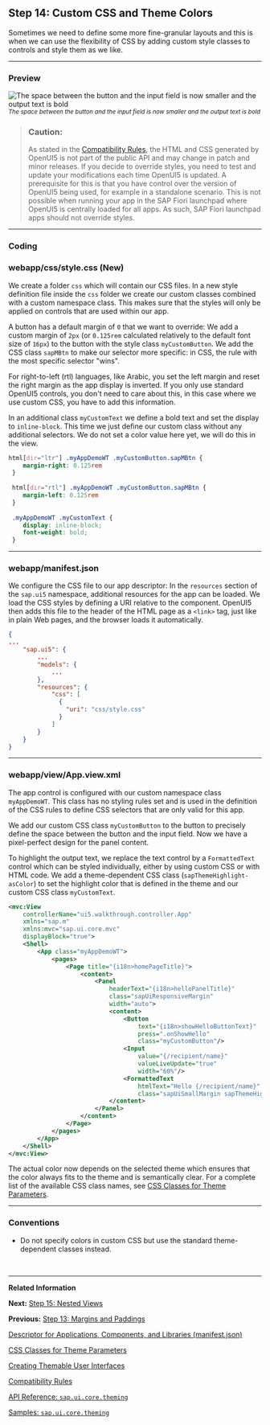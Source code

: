 ## Step 14: Custom CSS and Theme Colors

Sometimes we need to define some more fine-granular layouts and this is when we can use the flexibility of CSS by adding custom style classes to controls and style them as we like.

***

### Preview
  
![](https://sdk.openui5.org/docs/topics/loiod9a40e539b7c49c485be821efbd3821f_LowRes.png "The space between the button and the input field is now smaller and the
					output text is bold")
<sup>*The space between the button and the input field is now smaller and the output text is bold*</sup>


> ### Caution:  
> As stated in the [Compatibility Rules](https://sdk.openui5.org/topic/91f087396f4d1014b6dd926db0e91070.html), the HTML and CSS generated by OpenUI5 is not part of the public API and may change in patch and minor releases. If you decide to override styles, you need to test and update your modifications each time OpenUI5 is updated. A prerequisite for this is that you have control over the version of OpenUI5 being used, for example in a standalone scenario. This is not possible when running your app in the SAP Fiori launchpad where OpenUI5 is centrally loaded for all apps. As such, SAP Fiori launchpad apps should not override styles.

***


### Coding

### webapp/css/style.css \(New\)

We create a folder `css` which will contain our CSS files. In a new style definition file inside the `css` folder we create our custom classes combined with a custom namespace class. This makes sure that the styles will only be applied on controls that are used within our app.

A button has a default margin of `0` that we want to override: We add a custom margin of `2px` \(or `0.125rem` calculated relatively to the default font size of `16px`\) to the button with the style class `myCustomButton`. We add the CSS class `sapMBtn` to make our selector more specific: in CSS, the rule with the most specific selector "wins".

For right-to-left \(rtl\) languages, like Arabic, you set the left margin and reset the right margin as the app display is inverted. If you only use standard OpenUI5 controls, you don't need to care about this, in this case where we use custom CSS, you have to add this information.

In an additional class `myCustomText` we define a bold text and set the display to `inline-block`. This time we just define our custom class without any additional selectors. We do not set a color value here yet, we will do this in the view.

```css
html[dir="ltr"] .myAppDemoWT .myCustomButton.sapMBtn {
    margin-right: 0.125rem
 }
 
 html[dir="rtl"] .myAppDemoWT .myCustomButton.sapMBtn {
    margin-left: 0.125rem
 }
 
 .myAppDemoWT .myCustomText {
    display: inline-block;
    font-weight: bold;
 }
```
***

### webapp/manifest.json

We configure the CSS file to our app descriptor: In the `resources` section of the `sap.ui5` namespace, additional resources for the app can be loaded. We load the CSS styles by defining a URI relative to the component. OpenUI5 then adds this file to the header of the HTML page as a `<link>` tag, just like in plain Web pages, and the browser loads it automatically.

```json
{
...
    "sap.ui5": {
        ...
        "models": {
            ...
        },
        "resources": {
            "css": [
              {
                "uri": "css/style.css"
              }
            ]
        }     
    }
}        
```

***

### webapp/view/App.view.xml

The app control is configured with our custom namespace class `myAppDemoWT`. This class has no styling rules set and is used in the definition of the CSS rules to define CSS selectors that are only valid for this app.

We add our custom CSS class `myCustomButton` to the button to precisely define the space between the button and the input field. Now we have a pixel-perfect design for the panel content.

To highlight the output text, we replace the text control by a `FormattedText` control which can be styled individually, either by using custom CSS or with HTML code. We add a theme-dependent CSS class \(`sapThemeHighlight-asColor`\) to set the highlight color that is defined in the theme and our custom CSS class `myCustomText`.

```xml
<mvc:View
	controllerName="ui5.walkthrough.controller.App"
	xmlns="sap.m"
	xmlns:mvc="sap.ui.core.mvc"
	displayBlock="true">
	<Shell>
		<App class="myAppDemoWT">
			<pages>
				<Page title="{i18n>homePageTitle}">
					<content>
						<Panel
							headerText="{i18n>helloPanelTitle}"
							class="sapUiResponsiveMargin"
							width="auto">
							<content>
								<Button
									text="{i18n>showHelloButtonText}"
									press=".onShowHello"
									class="myCustomButton"/>
								<Input
									value="{/recipient/name}"
									valueLiveUpdate="true"
									width="60%"/>
								<FormattedText
									htmlText="Hello {/recipient/name}"
									class="sapUiSmallMargin sapThemeHighlight-asColor myCustomText"/>	
							</content>
						</Panel>
					</content>
				</Page>
			</pages>
		</App>
	</Shell>
</mvc:View>
```

The actual color now depends on the selected theme which ensures that the color always fits to the theme and is semantically clear. For a complete list of the available CSS class names, see [CSS Classes for Theme Parameters](https://sdk.openui5.org/topic/ea08f53503da42c19afd342f4b0c9ec7.html).

***

### Conventions

-   Do not specify colors in custom CSS but use the standard theme-dependent classes instead.

&nbsp;
***

**Related Information**  


**Next:** [Step 15: Nested Views](../15/README.md "Our panel content is getting more and more complex and now it is time to move the panel content to a separate view. With that approach, the application structure is much easier to understand, and the individual parts of the app can be reused.")

**Previous:** [Step 13: Margins and Paddings](../13/README.md "Our app content is still glued to the corners of the letterbox. To fine-tune our layout, we can add margins and paddings to the controls that we added in the previous step.")



[Descriptor for Applications, Components, and Libraries \(manifest.json\)](https://sdk.openui5.org/topic/be0cf40f61184b358b5faedaec98b2da.html "The descriptor for applications, components, and libraries (in short: app descriptor) is inspired by the WebApplication Manifest concept introduced by the W3C. The descriptor provides a central, machine-readable, and easy-to-access location for storing metadata associated with an application, an application component, or a library.")

[CSS Classes for Theme Parameters](https://sdk.openui5.org/topic/ea08f53503da42c19afd342f4b0c9ec7.html " OpenUI5 provides a set of essential adjustable colors behind the generic predefined CSS rules that enable custom content to use the respective CSS classes for the required colors.")

[Creating Themable User Interfaces](https://sdk.openui5.org/topic/a2c67acd17a948ee89344676762e0c2a.html "There are several things you should keep in mind to ensure that an application can actually be themed.")

[Compatibility Rules](https://sdk.openui5.org/topic/91f087396f4d1014b6dd926db0e91070.html "The following sections describe what SAP can change in major, minor, and patch releases. Always consider these rules when developing apps, features, or controls with or for  OpenUI5.")

[API Reference: `sap.ui.core.theming`](https://sdk.openui5.org/api/sap.ui.core.theming)

[Samples: `sap.ui.core.theming` ](https://sdk.openui5.org/entity/sap.ui.core.theming)